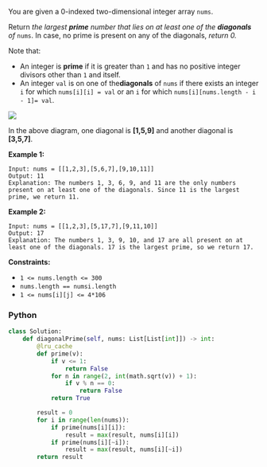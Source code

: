 You are given a 0-indexed two-dimensional integer array  `nums`.

Return  _the largest  **prime**  number that lies on at least one of the  **diagonals**  of_ `nums`. In case, no prime
is present on any of the diagonals,  _return 0._

Note that:

- An integer is  **prime**  if it is greater than  `1`  and has no positive integer divisors other than  `1`  and
  itself.
- An integer  `val`  is on one of the**diagonals**  of  `nums`  if there exists an integer  `i`  for
  which  `nums[i][i] = val`  or an  `i`  for which  `nums[i][nums.length - i - 1]= val`.

![](https://assets.leetcode.com/uploads/2023/03/06/screenshot-2023-03-06-at-45648-pm.png)

In the above diagram, one diagonal is  **[1,5,9]**  and another diagonal is **[3,5,7]**.

**Example 1:**

```
Input: nums = [[1,2,3],[5,6,7],[9,10,11]]
Output: 11
Explanation: The numbers 1, 3, 6, 9, and 11 are the only numbers present on at least one of the diagonals. Since 11 is the largest prime, we return 11.
```

**Example 2:**

```
Input: nums = [[1,2,3],[5,17,7],[9,11,10]]
Output: 17
Explanation: The numbers 1, 3, 9, 10, and 17 are all present on at least one of the diagonals. 17 is the largest prime, so we return 17.
```

**Constraints:**

- `1 <= nums.length <= 300`
- `nums.length == numsi.length`
- `1 <= nums[i][j] <= 4*106`

### Python

```python
class Solution:
    def diagonalPrime(self, nums: List[List[int]]) -> int:
        @lru_cache
        def prime(v):
            if v <= 1:
                return False
            for n in range(2, int(math.sqrt(v)) + 1):
                if v % n == 0:
                    return False
            return True

        result = 0
        for i in range(len(nums)):
            if prime(nums[i][i]):
                result = max(result, nums[i][i])
            if prime(nums[i][~i]):
                result = max(result, nums[i][~i])
        return result
```